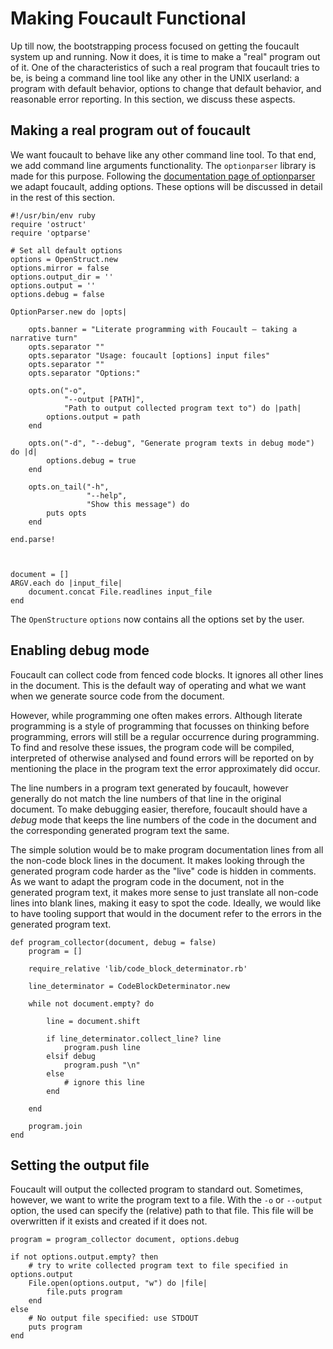 # Making Foucault Functional

Up till now, the bootstrapping process focused on getting the foucault system
up and running. Now it does, it is time to make a "real" program out of it.
One of the characteristics of such a real program that foucault tries to be,
is being a command line tool like any other in the UNIX userland: a program
with default behavior, options to change that default behavior, and reasonable
error reporting. In this section, we discuss these aspects.

## Making a real program out of foucault

We want foucault to behave like any other command line tool. To that end, we
add command line arguments functionality. The `optionparser` library is made
for this purpose. Following the [documentation page of
    optionparser](http://www.ruby-doc.org/stdlib/libdoc/optparse/rdoc/OptionParser.html)
    we adapt foucault, adding options. These options will be discussed in
    detail in the rest of this section.

~~~{.ruby}
#!/usr/bin/env ruby
require 'ostruct'
require 'optparse'

# Set all default options
options = OpenStruct.new
options.mirror = false
options.output_dir = ''
options.output = ''
options.debug = false

OptionParser.new do |opts|
    
    opts.banner = "Literate programming with Foucault — taking a narrative turn"
    opts.separator ""
    opts.separator "Usage: foucault [options] input files"
    opts.separator ""
    opts.separator "Options:"

    opts.on("-o", 
            "--output [PATH]", 
            "Path to output collected program text to") do |path|
        options.output = path
    end

    opts.on("-d", "--debug", "Generate program texts in debug mode") do |d|
        options.debug = true
    end

    opts.on_tail("-h",
                 "--help",
                 "Show this message") do
        puts opts
    end

end.parse!



document = []
ARGV.each do |input_file|
    document.concat File.readlines input_file
end
~~~

The `OpenStructure` `options` now contains all the options set by the user.

## Enabling debug mode

Foucault can collect code from fenced code blocks. It ignores all other lines
in the document. This is the default way of operating and what we want when we
generate source code from the document.

However, while programming one often makes errors. Although literate
programming is a style of programming that focusses on thinking before
programming, errors will still be a regular occurrence during programming. To
find and resolve these issues, the program code will be compiled, interpreted
of otherwise analysed and found errors will be reported on by mentioning the
place in the program text the error approximately did occur. 

The line numbers in a program text generated by foucault, however generally do
not match the line numbers of that line in the original document. To make
debugging easier, therefore, foucault should have a *debug* mode that keeps
the line numbers of the code in the document and the corresponding generated
program text the same.

The simple solution would be to make program documentation lines from all the
non-code block lines in the document. It makes looking through the generated
program code harder as the "live" code is hidden in comments. As we want to
adapt the program code in the document, not in the generated program text, it
makes more sense to just translate all non-code lines into blank lines, making
it easy to spot the code. Ideally, we would like to have tooling support that
would in the document refer to the errors in the generated program text.

~~~{.ruby}
def program_collector(document, debug = false)
    program = []

    require_relative 'lib/code_block_determinator.rb'

    line_determinator = CodeBlockDeterminator.new

    while not document.empty? do

        line = document.shift

        if line_determinator.collect_line? line
            program.push line
        elsif debug
            program.push "\n"
        else
            # ignore this line
        end

    end

    program.join
end
~~~

## Setting the output file

Foucault will output the collected program to standard out. Sometimes,
however, we want to write the program text to a file. With the `-o` or
`--output` option, the used can specify the (relative) path to that file. This
file will be overwritten if it exists and created if it does not.

~~~{.ruby}
program = program_collector document, options.debug

if not options.output.empty? then
    # try to write collected program text to file specified in options.output
    File.open(options.output, "w") do |file|
        file.puts program
    end
else
    # No output file specified: use STDOUT
    puts program
end
~~~

